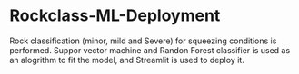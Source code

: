 # Rockclass-ML-Deployment

Rock classification (minor, mild and Severe) for squeezing conditions is performed. 
Suppor vector machine and Randon Forest classifier is used as an alogrithm to fit the model, and Streamlit is used to deploy it.
